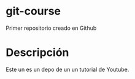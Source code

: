 # git-course
Primer repositorio creado en Github

# Descripción 
Este un es un depo de un un tutorial de Youtube.
